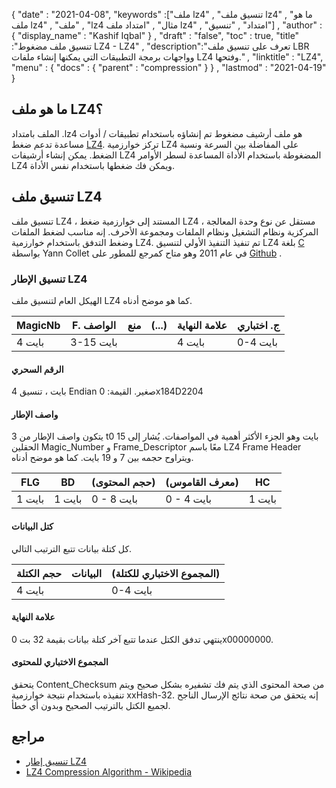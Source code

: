 {
  "date" : "2021-04-08",
  "keywords" :["ملف lz4" , "تنسيق ملف lz4" , "ما هو ملف lz4" , "ملف" , "lz4 مثال" , "امتداد ملف lz4" , "امتداد" , "تنسيق"] ,
  "author" : {
    "display_name" : "Kashif Iqbal"
} ,
  "draft" : "false",
  "toc" : true,
  "title" :"تنسيق ملف مضغوط LZ4 - LZ4" ,
  "description":"تعرف على تنسيق ملف LBR وواجهات برمجة التطبيقات التي يمكنها إنشاء ملفات LZ4 وفتحها." ,
  "linktitle" : "LZ4",
  "menu" : {
    "docs" : {
      "parent" : "compression"
}
} ,
  "lastmod" : "2021-04-19"
}

## ما هو ملف LZ4؟

الملف بامتداد .lz4 هو ملف أرشيف مضغوط تم إنشاؤه باستخدام تطبيقات / أدوات مساعدة تدعم ضغط [LZ4](https://en.wikipedia.org/wiki/LZ4_ (compression_algorithm)). تركز خوارزمية LZ4 على المفاضلة بين السرعة ونسبة الضغط. يمكن إنشاء أرشيفات LZ4 المضغوطة باستخدام الأداة المساعدة لسطر الأوامر LZ4 ويمكن فك ضغطها باستخدام نفس الأداة.

## تنسيق ملف LZ4

تنسيق ملف LZ4 ، المستند إلى خوارزمية ضغط LZ4 ، مستقل عن نوع وحدة المعالجة المركزية ونظام التشغيل ونظام الملفات ومجموعة الأحرف. إنه مناسب لضغط الملفات وضغط التدفق باستخدام خوارزمية LZ4. تم تنفيذ التنفيذ الأولي لتنسيق LZ4 بلغة [C](/ar/programming/c/) بواسطة Yann Collet في عام 2011 وهو متاح كمرجع للمطور على [Github](https://github.com/lz4/lz4) .

### تنسيق الإطار LZ4

الهيكل العام لتنسيق ملف LZ4 كما هو موضح أدناه.

| MagicNb | F. الواصف | منع | (...) | علامة النهاية | ج. اختباري |
---|---|---|---|---|---|
| 4 بايت | 3-15 بايت ||| 4 بايت | 0-4 بايت |

#### الرقم السحري

4 بايت ، تنسيق Endian صغير. القيمة: 0x184D2204

#### واصف الإطار

يتكون واصف الإطار من 3 t0 15 بايت وهو الجزء الأكثر أهمية في المواصفات. يُشار إلى الحقلين Magic_Number و Frame_Descriptor معًا باسم LZ4 Frame Header ويتراوح حجمه بين 7 و 19 بايت. كما هو موضح أدناه.

| FLG | BD | (حجم المحتوى) | (معرف القاموس) | HC |
---|---|---|---|---|
| 1 بايت | 1 بايت | 0 - 8 بايت | 0 - 4 بايت | 1 بايت |

#### كتل البيانات

كل كتلة بيانات تتبع الترتيب التالي.

| حجم الكتلة | البيانات | (المجموع الاختباري للكتلة) |
---|---|---|
| 4 بايت | | 0-4 بايت |

#### علامة النهاية

ينتهي تدفق الكتل عندما تتبع آخر كتلة بيانات بقيمة 32 بت 0x00000000.

#### المجموع الاختباري للمحتوى

يتحقق Content_Checksum من صحة المحتوى الذي يتم فك تشفيره بشكل صحيح ويتم تنفيذه باستخدام نتيجة خوارزمية xxHash-32. إنه يتحقق من صحة نتائج الإرسال الناجح لجميع الكتل بالترتيب الصحيح وبدون أي خطأ.

## مراجع

* [تنسيق إطار LZ4](https://github.com/lz4/lz4/blob/dev/doc/lz4_Frame_format.md)
* [LZ4 Compression Algorithm - Wikipedia](https://en.wikipedia.org/wiki/LZ4_ (compression_algorithm))

